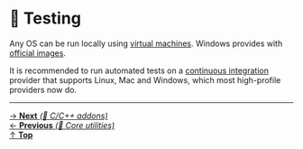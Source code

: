 # 🤖 Testing

Any OS can be run locally using
[virtual machines](https://en.wikipedia.org/wiki/Virtual_machine).
Windows provides with
[official images](https://developer.microsoft.com/en-us/windows/downloads/virtual-machines).

It is recommended to run automated tests on a
[continuous integration](https://en.wikipedia.org/wiki/Continuous_integration)
provider that supports Linux, Mac and Windows, which most high-profile
providers now do.

<hr>

[→ **Next** _(🤖 C/C++ addons)_](cpp_addons.md)<br>
[← **Previous** _(🤖 Core utilities)_](core_utilities.md)<br>
[↑ **Top**](README.md)<br>
